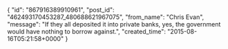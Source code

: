  {
   "id": "867916389910961",
   "post_id": "462493170453287_480688621967075",
   "from_name": "Chris Evan",
   "message": "If they all deposited it into private banks, yes, the government would have nothing to borrow against.",
   "created_time": "2015-08-16T05:21:58+0000"
 }
